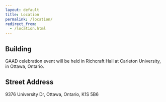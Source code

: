 ```yaml
---
layout: default
title: Location
permalink: /location/
redirect_from:
  - /location.html
---
```


## Building

GAAD celebration event will be held in Richcraft Hall at Carleton University, in Ottawa, Ontario.

## Street Address

9376 University Dr, Ottawa, Ontario, K1S 5B6